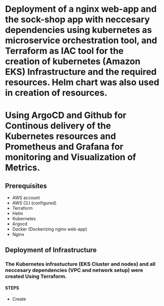 # Deployment of a nginx web-app and the sock-shop app with neccesary dependencies using kubernetes as microservice orchestration tool, and Terraform as IAC tool for the creation of kubernetes (Amazon EKS) Infrastructure and the required resources. Helm chart was also used in creation of resources.
# Using ArgoCD and Github for Continous delivery of the Kubernetes resources and Prometheus and Grafana for monitoring and Visualization of Metrics. 
## Prerequisites
* AWS account
* AWS CLI (configured) 
* Terraform 
* Helm 
* Kubernetes
* Argocd 
* Docker (Dockerizing nginx web-app) 
* Nginx 
## Deployment of Infrastructure 
### The Kubernetes infrastucture (EKS Cluster and nodes) and all neccesary dependencies (VPC and network setup)  were created Using Terraform.  
#### STEPS
* Create 

